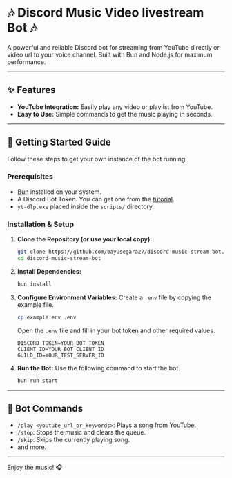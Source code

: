 # 🎶 Discord Music Video livestream Bot 🎶

A powerful and reliable Discord bot for streaming from YouTube directly or video url to your voice channel. Built with Bun and Node.js for maximum performance.

---

## ✨ Features

- **YouTube Integration:** Easily play any video or playlist from YouTube.
- **Easy to Use:** Simple commands to get the music playing in seconds.
  
---

## 🚀 Getting Started Guide

Follow these steps to get your own instance of the bot running.

### Prerequisites

- [Bun](https://bun.sh/) installed on your system.
- A Discord Bot Token. You can get one from the [tutorial](https://www.reddit.com/r/Discord_selfbots/comments/1koj2mh/comment/mu6fq5t/?utm_source=share&utm_medium=web3x&utm_name=web3xcss&utm_term=1&utm_content=share_button).
- `yt-dlp.exe` placed inside the `scripts/` directory.

### Installation & Setup

1.  **Clone the Repository (or use your local copy):**
    ```bash
    git clone https://github.com/bayusegara27/discord-music-stream-bot.git
    cd discord-music-stream-bot
    ```

2.  **Install Dependencies:**
    ```bash
    bun install
    ```

3.  **Configure Environment Variables:**
    Create a `.env` file by copying the example file.
    ```bash
    cp example.env .env
    ```
    Open the `.env` file and fill in your bot token and other required values.
    ```
    DISCORD_TOKEN=YOUR_BOT_TOKEN
    CLIENT_ID=YOUR_BOT_CLIENT_ID
    GUILD_ID=YOUR_TEST_SERVER_ID
    ```

4.  **Run the Bot:**
    Use the following command to start the bot.
    ```bash
    bun run start
    ```

---

## 🤖 Bot Commands


- `/play <youtube_url_or_keywords>`: Plays a song from YouTube.
- `/stop`: Stops the music and clears the queue.
- `/skip`: Skips the currently playing song.
- and more.

---

Enjoy the music! 🎧
